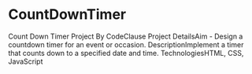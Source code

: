 # CountDownTimer
Count Down Timer Project By CodeClause
Project DetailsAim -
Design a countdown timer for an event or occasion.
DescriptionImplement a timer that counts down to a specified date and time.
TechnologiesHTML, CSS, JavaScript


